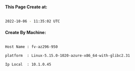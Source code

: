 
   
#### This Page Create at:

```bash

2022-10-06 - 11:35:02 UTC

```

#### Create By Machine:

```bash

Host Name : fv-az296-950

platform  : Linux-5.15.0-1020-azure-x86_64-with-glibc2.31

Ip Local  : 10.1.0.45

```

